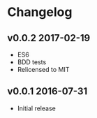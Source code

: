 # Changelog

## v0.0.2 2017-02-19

  * ES6
  * BDD tests
  * Relicensed to MIT

## v0.0.1 2016-07-31

  * Initial release
